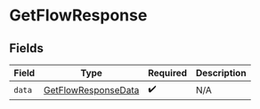 # GetFlowResponse


## Fields

| Field                                                                 | Type                                                                  | Required                                                              | Description                                                           |
| --------------------------------------------------------------------- | --------------------------------------------------------------------- | --------------------------------------------------------------------- | --------------------------------------------------------------------- |
| `data`                                                                | [GetFlowResponseData](../../models/components/GetFlowResponseData.md) | :heavy_check_mark:                                                    | N/A                                                                   |